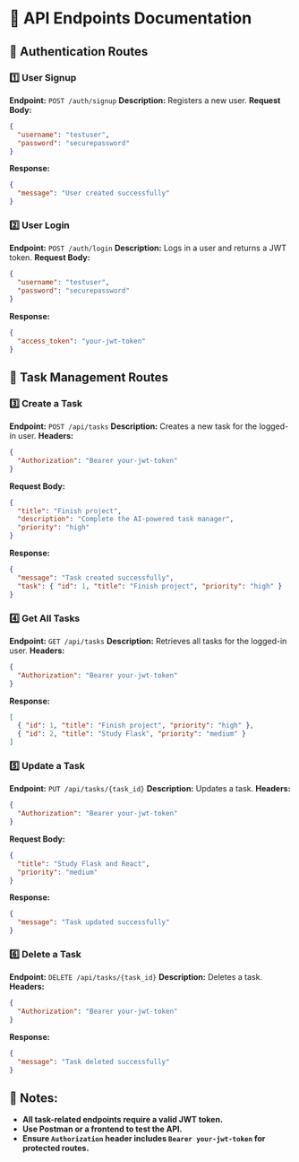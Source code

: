 # 📌 API Endpoints Documentation

## **🔹 Authentication Routes**

### **1️⃣ User Signup**
**Endpoint:** `POST /auth/signup`
**Description:** Registers a new user.
**Request Body:**
```json
{
  "username": "testuser",
  "password": "securepassword"
}
```
**Response:**
```json
{
  "message": "User created successfully"
}
```

### **2️⃣ User Login**
**Endpoint:** `POST /auth/login`
**Description:** Logs in a user and returns a JWT token.
**Request Body:**
```json
{
  "username": "testuser",
  "password": "securepassword"
}
```
**Response:**
```json
{
  "access_token": "your-jwt-token"
}
```

## **🔹 Task Management Routes**

### **3️⃣ Create a Task**
**Endpoint:** `POST /api/tasks`
**Description:** Creates a new task for the logged-in user.
**Headers:**
```json
{
  "Authorization": "Bearer your-jwt-token"
}
```
**Request Body:**
```json
{
  "title": "Finish project",
  "description": "Complete the AI-powered task manager",
  "priority": "high"
}
```
**Response:**
```json
{
  "message": "Task created successfully",
  "task": { "id": 1, "title": "Finish project", "priority": "high" }
}
```

### **4️⃣ Get All Tasks**
**Endpoint:** `GET /api/tasks`
**Description:** Retrieves all tasks for the logged-in user.
**Headers:**
```json
{
  "Authorization": "Bearer your-jwt-token"
}
```
**Response:**
```json
[
  { "id": 1, "title": "Finish project", "priority": "high" },
  { "id": 2, "title": "Study Flask", "priority": "medium" }
]
```

### **5️⃣ Update a Task**
**Endpoint:** `PUT /api/tasks/{task_id}`
**Description:** Updates a task.
**Headers:**
```json
{
  "Authorization": "Bearer your-jwt-token"
}
```
**Request Body:**
```json
{
  "title": "Study Flask and React",
  "priority": "medium"
}
```
**Response:**
```json
{
  "message": "Task updated successfully"
}
```

### **6️⃣ Delete a Task**
**Endpoint:** `DELETE /api/tasks/{task_id}`
**Description:** Deletes a task.
**Headers:**
```json
{
  "Authorization": "Bearer your-jwt-token"
}
```
**Response:**
```json
{
  "message": "Task deleted successfully"
}
```

## **📌 Notes:**
- **All task-related endpoints require a valid JWT token.**
- **Use Postman or a frontend to test the API.**
- **Ensure `Authorization` header includes `Bearer your-jwt-token` for protected routes.**
